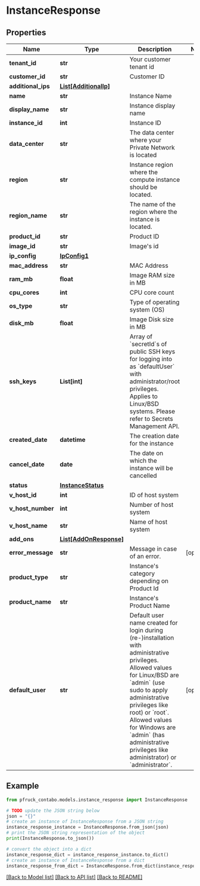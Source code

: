# InstanceResponse


## Properties

Name | Type | Description | Notes
------------ | ------------- | ------------- | -------------
**tenant_id** | **str** | Your customer tenant id | 
**customer_id** | **str** | Customer ID | 
**additional_ips** | [**List[AdditionalIp]**](AdditionalIp.md) |  | 
**name** | **str** | Instance Name | 
**display_name** | **str** | Instance display name | 
**instance_id** | **int** | Instance ID | 
**data_center** | **str** | The data center where your Private Network is located | 
**region** | **str** | Instance region where the compute instance should be located. | 
**region_name** | **str** | The name of the region where the instance is located. | 
**product_id** | **str** | Product ID | 
**image_id** | **str** | Image&#39;s id | 
**ip_config** | [**IpConfig1**](IpConfig1.md) |  | 
**mac_address** | **str** | MAC Address | 
**ram_mb** | **float** | Image RAM size in MB | 
**cpu_cores** | **int** | CPU core count | 
**os_type** | **str** | Type of operating system (OS) | 
**disk_mb** | **float** | Image Disk size in MB | 
**ssh_keys** | **List[int]** | Array of &#x60;secretId&#x60;s of public SSH keys for logging into as &#x60;defaultUser&#x60; with administrator/root privileges. Applies to Linux/BSD systems. Please refer to Secrets Management API. | 
**created_date** | **datetime** | The creation date for the instance | 
**cancel_date** | **date** | The date on which the instance will be cancelled | 
**status** | [**InstanceStatus**](InstanceStatus.md) |  | 
**v_host_id** | **int** | ID of host system | 
**v_host_number** | **int** | Number of host system | 
**v_host_name** | **str** | Name of host system | 
**add_ons** | [**List[AddOnResponse]**](AddOnResponse.md) |  | 
**error_message** | **str** | Message in case of an error. | [optional] 
**product_type** | **str** | Instance&#39;s category depending on Product Id | 
**product_name** | **str** | Instance&#39;s Product Name | 
**default_user** | **str** | Default user name created for login during (re-)installation with administrative privileges. Allowed values for Linux/BSD are &#x60;admin&#x60; (use sudo to apply administrative privileges like root) or &#x60;root&#x60;. Allowed values for Windows are &#x60;admin&#x60; (has administrative privileges like administrator) or &#x60;administrator&#x60;. | [optional] 

## Example

```python
from pfruck_contabo.models.instance_response import InstanceResponse

# TODO update the JSON string below
json = "{}"
# create an instance of InstanceResponse from a JSON string
instance_response_instance = InstanceResponse.from_json(json)
# print the JSON string representation of the object
print(InstanceResponse.to_json())

# convert the object into a dict
instance_response_dict = instance_response_instance.to_dict()
# create an instance of InstanceResponse from a dict
instance_response_from_dict = InstanceResponse.from_dict(instance_response_dict)
```
[[Back to Model list]](../README.md#documentation-for-models) [[Back to API list]](../README.md#documentation-for-api-endpoints) [[Back to README]](../README.md)


